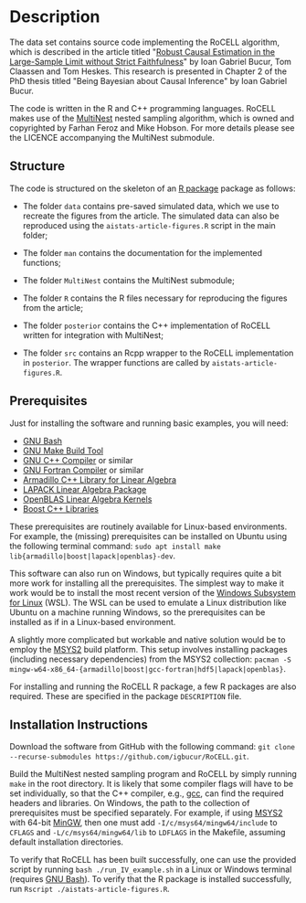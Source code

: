 # Description
The data set contains source code implementing the RoCELL algorithm, which is 
described in the article titled "[Robust Causal Estimation in the Large-Sample
Limit without Strict Faithfulness](http://proceedings.mlr.press/v54/bucur17a.html)" 
by Ioan Gabriel Bucur, Tom Claassen and Tom Heskes. This research is presented 
in Chapter 2 of the PhD thesis titled "Being Bayesian about Causal Inference" by
Ioan Gabriel Bucur.

The code is written in the R and C++ programming languages. RoCELL makes use of
the [MultiNest](https://github.com/farhanferoz/MultiNest) nested sampling algorithm, 
which is owned and copyrighted by Farhan Feroz and Mike Hobson. For more details 
please see the LICENCE accompanying the MultiNest submodule.

## Structure

The code is structured on the skeleton of an [R package](https://r-pkgs.org/index.html) 
package as follows:

- The folder `data` contains pre-saved simulated data, which we use to recreate
the figures from the article. The simulated data can also be reproduced using 
the `aistats-article-figures.R` script in the main folder;

- The folder `man` contains the documentation for the implemented functions;

- The folder `MultiNest` contains the MultiNest submodule;

- The folder `R` contains the R files necessary for reproducing the figures from
the article;

- The folder `posterior` contains the C++ implementation of RoCELL written for
integration with MultiNest;

- The folder `src` contains an Rcpp wrapper to the RoCELL implementation in
`posterior`. The wrapper functions are called by `aistats-article-figures.R`.


## Prerequisites

Just for installing the software and running basic examples, you will need:

- [GNU Bash](https://www.gnu.org/software/bash/)
- [GNU Make Build Tool](https://www.gnu.org/software/make/)
- [GNU C++ Compiler](https://gcc.gnu.org/) or similar
- [GNU Fortran Compiler](https://gcc.gnu.org/fortran/) or similar
- [Armadillo C++ Library for Linear Algebra](http://arma.sourceforge.net/)
- [LAPACK Linear Algebra Package](http://www.netlib.org/lapack/)
- [OpenBLAS Linear Algebra Kernels](https://www.openblas.net/)
- [Boost C++ Libraries](https://www.boost.org/)

These prerequisites are routinely available for Linux-based environments. For 
example, the (missing) prerequisites can be installed on Ubuntu using the following 
terminal command: `sudo apt install make lib{armadillo|boost|lapack|openblas}-dev`.

This software can also run on Windows, but typically requires quite a bit more 
work for installing all the prerequisites. The simplest way to make it work 
would be to install the most recent version of the [Windows Subsystem for Linux](https://docs.microsoft.com/en-us/windows/wsl/install-win10) (WSL). The
WSL can be used to emulate a Linux distribution like Ubuntu on a machine running 
Windows, so the prerequisites can be installed as if in a Linux-based environment.

A slightly more complicated but workable and native solution would be to employ 
the [MSYS2](https://www.msys2.org/) build platform. This setup involves installing
packages (including necessary dependencies) from the MSYS2 collection: `pacman -S mingw-w64-x86_64-{armadillo|boost|gcc-fortran|hdf5|lapack|openblas}`.

For installing and running the RoCELL R package, a few R packages are also 
required. These are specified in the package `DESCRIPTION` file.


## Installation Instructions

Download the software from GitHub with the following command:
`git clone --recurse-submodules https://github.com/igbucur/RoCELL.git`.

Build the MultiNest nested sampling program and RoCELL by simply running `make` 
in the root directory. It is likely that some compiler flags will have to be set 
individually, so that the C++ compiler, e.g., [gcc](https://gcc.gnu.org/), can 
find the required headers and libraries. On Windows, the path to the collection
of prerequisites must be specified separately. For example, if using 
[MSYS2](https://www.msys2.org/) with 64-bit [MinGW](http://www.mingw.org/), then 
one must add `-I/c/msys64/mingw64/include` to `CFLAGS` and `-L/c/msys64/mingw64/lib` 
to `LDFLAGS` in the Makefile, assuming default installation directories.

To verify that RoCELL has been built successfully, one can use the provided 
script by running `bash ./run_IV_example.sh` in a Linux or Windows terminal
(requires [GNU Bash](https://www.gnu.org/software/bash/)). To verify that the
R package is installed successfully, run `Rscript ./aistats-article-figures.R`.

